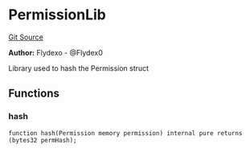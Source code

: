 # PermissionLib
[Git Source](https://github.com/permissivelabs/core/blob/d0719570d71b02a6308e94b636f8594e86ad2ce4/src/utils/Permission.sol)

**Author:**
Flydexo - @Flydex0

Library used to hash the Permission struct


## Functions
### hash


```solidity
function hash(Permission memory permission) internal pure returns (bytes32 permHash);
```

